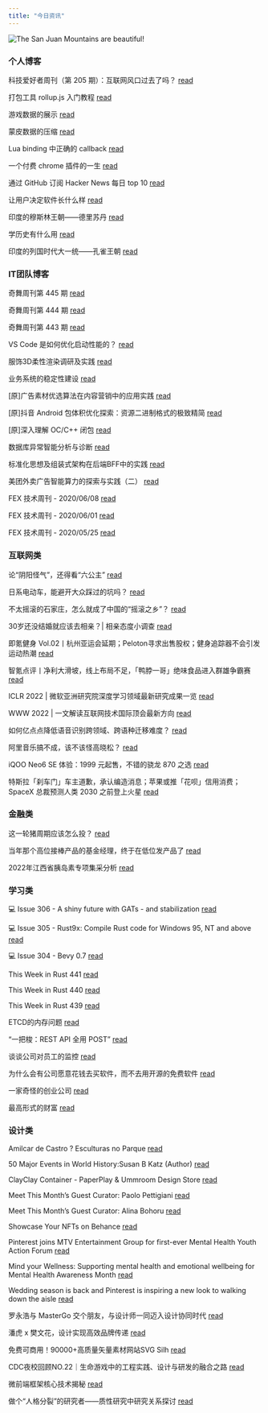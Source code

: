 ```yaml
---
title: "今日资讯"
---
```


![The San Juan Mountains are beautiful!](https://cn.bing.com/th?id=OHR.GiffordPinchot_EN-US4980175686_UHD.jpg "San Juan Mountains")

### 个人博客

   科技爱好者周刊（第 205 期）：互联网风口过去了吗？ [read](http://www.ruanyifeng.com/blog/2022/05/weekly-issue-205.html)

   打包工具 rollup.js 入门教程 [read](http://www.ruanyifeng.com/blog/2022/05/rollup.html)

   游戏数据的展示 [read](https://blog.codingnow.com/2022/05/gameplay_viewport.html)

   蒙皮数据的压缩 [read](https://blog.codingnow.com/2022/04/vertex_blend_attribute_compression.html)

   Lua binding 中正确的 callback [read](https://blog.codingnow.com/2022/04/lua_binding_callback.html)

   一个付费 chrome 插件的一生 [read](https://blog.t9t.io/star-history-2021-01-21/)

   通过 GitHub 订阅 Hacker News 每日 top 10 [read](https://blog.t9t.io/headllines-2020-09-03/)

   让用户决定软件长什么样 [read](https://blog.t9t.io/let-user-design-2020-06-18/)

   印度的穆斯林王朝——德里苏丹 [read](https://www.kymjs.com/pay/history/2022/05/08/01)

   学历史有什么用 [read](https://www.kymjs.com/history/2022/05/04/01)

   印度的列国时代大一统——孔雀王朝 [read](https://www.kymjs.com/pay/history/2022/05/03/01)

### IT团队博客

   奇舞周刊第 445 期 [read](https://weekly.75.team/issue445.html)

   奇舞周刊第 444 期 [read](https://weekly.75.team/issue444.html)

   奇舞周刊第 443 期 [read](https://weekly.75.team/issue443.html)

   VS Code 是如何优化启动性能的？ [read](https://fed.taobao.org/blog/taofed/do71ct/wpsf10)

   服饰3D柔性渲染调研及实践 [read](https://fed.taobao.org/blog/taofed/do71ct/fufsgh)

   业务系统的稳定性建设 [read](https://fed.taobao.org/blog/taofed/do71ct/fc3cy0)

   \[原\]广告素材优选算法在内容营销中的应用实践 [read](https://blog.csdn.net/ByteDanceTech/article/details/124679077)

   \[原\]抖音 Android 包体积优化探索：资源二进制格式的极致精简 [read](https://blog.csdn.net/ByteDanceTech/article/details/124642609)

   \[原\]深入理解 OC/C++ 闭包 [read](https://blog.csdn.net/ByteDanceTech/article/details/124622224)

   数据库异常智能分析与诊断 [read](https://tech.meituan.com/2022/05/05/meituan-database-autonomy-service.html)

   标准化思想及组装式架构在后端BFF中的实践 [read](https://tech.meituan.com/2022/04/28/composable-architecture-in-bff-2022.html)

   美团外卖广告智能算力的探索与实践（二） [read](https://tech.meituan.com/2022/04/28/evolutionary-strategies-based-multi-action-computation-allocation.html)

   FEX 技术周刊 - 2020/06/08 [read](http://fex.baidu.com/blog/2020/06/fex-weekly-08//)

   FEX 技术周刊 - 2020/06/01 [read](http://fex.baidu.com/blog/2020/06/fex-weekly-01//)

   FEX 技术周刊 - 2020/05/25 [read](http://fex.baidu.com/blog/2020/05/fex-weekly-25//)

### 互联网类

   论“阴阳怪气”，还得看“六公主” [read](http://www.huxiu.com/article/551162.html?f=wangzhan)

   日系电动车，能避开大众踩过的坑吗？ [read](http://www.huxiu.com/article/550888.html?f=wangzhan)

   不太摇滚的石家庄，怎么就成了中国的“摇滚之乡”？ [read](http://www.huxiu.com/article/550900.html?f=wangzhan)

   30岁还没结婚就应该去相亲？\| 相亲态度小调查 [read](https://36kr.com/p/1735240109521923)

   即氪健身 Vol.02丨杭州亚运会延期；Peloton寻求出售股权；健身追踪器不会引发运动热潮 [read](https://36kr.com/p/1735207349173248)

   智氪点评丨净利大滑坡，线上布局不足，「鸭脖一哥」绝味食品进入群雄争霸赛 [read](https://36kr.com/p/1735089614978308)

   ICLR 2022 \| 微软亚洲研究院深度学习领域最新研究成果一览 [read](https://www.msra.cn/zh-cn/news/features/iclr-2022)

   WWW 2022 \| 一文解读互联网技术国际顶会最新方向 [read](https://www.msra.cn/zh-cn/news/features/www-2022)

   如何亿点点降低语音识别跨领域、跨语种迁移难度？ [read](https://www.msra.cn/zh-cn/news/features/cmatch-adapter)

   阿里音乐搞不成，该不该怪高晓松？ [read](http://www.geekpark.net/news/302014)

   iQOO Neo6 SE 体验：1999 元起售，不错的骁龙 870 之选 [read](http://www.geekpark.net/news/301810)

   特斯拉「刹车门」车主道歉，承认编造消息；苹果或推「花呗」信用消费；SpaceX 总裁预测人类 2030 之前登上火星 [read](http://www.geekpark.net/news/301983)

### 金融类

   这一轮猪周期应该怎么投？ [read](http://xueqiu.com/7173595940/219471941)

   当年那个高位接棒产品的基金经理，终于在低位发产品了 [read](http://xueqiu.com/9371934674/219563080)

   2022年江西省胰岛素专项集采分析 [read](http://xueqiu.com/1291909236/219557334)

### 学习类

   💻 Issue 306 - A shiny future with GATs - and stabilization [read](https://rust.libhunt.com/newsletter/306)

   💻 Issue 305 - Rust9x: Compile Rust code for Windows 95, NT and above [read](https://rust.libhunt.com/newsletter/305)

   💻 Issue 304 - Bevy 0.7 [read](https://rust.libhunt.com/newsletter/304)

   This Week in Rust 441 [read](https://this-week-in-rust.org/blog/2022/05/04/this-week-in-rust-441/)

   This Week in Rust 440 [read](https://this-week-in-rust.org/blog/2022/04/27/this-week-in-rust-440/)

   This Week in Rust 439 [read](https://this-week-in-rust.org/blog/2022/04/20/this-week-in-rust-439/)

   ETCD的内存问题 [read](https://coolshell.cn/articles/22242.html)

   “一把梭：REST API 全用 POST” [read](https://coolshell.cn/articles/22173.html)

   谈谈公司对员工的监控 [read](https://coolshell.cn/articles/22157.html)

   为什么会有公司愿意花钱去买软件，而不去用开源的免费软件 [read](https://wanqu.co/p/7581?s=rss)

   一家奇怪的创业公司 [read](https://wanqu.co/p/7580?s=rss)

   最高形式的财富 [read](https://wanqu.co/p/7579?s=rss)

### 设计类

   Amilcar de Castro ? Esculturas no Parque [read](https://www.behance.net/gallery/142941399/Amilcar-de-Castro-Esculturas-no-Parque)

   50 Major Events in World History:Susan B Katz (Author) [read](https://www.behance.net/gallery/142828161/50-Major-Events-in-World-HistorySusan-B-Katz-%28Author%29)

   ClayClay Container - PaperPlay &amp; Ummroom Design Store [read](https://www.behance.net/gallery/140664569/ClayClay-Container-PaperPlay-Ummroom-Design-Store)

   Meet This Month’s Guest Curator: Paolo Pettigiani [read](https://medium.com/behance-blog/meet-this-months-guest-curator-paolo-pettigiani-2e6eb34415c4?source=rss-f5272b7f3182------2)

   Meet This Month’s Guest Curator: Alina Bohoru [read](https://medium.com/behance-blog/meet-this-months-guest-curator-alina-bohoru-a78369a64aa7?source=rss-f5272b7f3182------2)

   Showcase Your NFTs on Behance [read](https://medium.com/behance-blog/showcase-your-nfts-on-behance-2c48386a2336?source=rss-f5272b7f3182------2)

   Pinterest joins MTV Entertainment Group for first-ever Mental Health Youth Action Forum [read](https://newsroom.pinterest.com/en/post/pinterest-joins-mtv-entertainment-group-for-first-ever-mental-health-youth-action-forum)

   Mind your Wellness: Supporting mental health and emotional wellbeing for Mental Health Awareness Month [read](https://newsroom.pinterest.com/en/post/mind-your-wellness-supporting-mental-health-and-emotional-wellbeing-for-mental-health)

   Wedding season is back and Pinterest is inspiring a new look to walking down the aisle [read](https://newsroom.pinterest.com/en/post/wedding-season-is-back-and-pinterest-is-inspiring-a-new-look-to-walking-down-the-aisle)

   罗永浩与 MasterGo 交个朋友，与设计师一同迈入设计协同时代 [read](https://www.uisdc.com/luoyonghao-mastergo-2022)

   潘虎 x 樊文花，设计实现高效品牌传递 [read](https://www.uisdc.com/panhu-fawa-2022)

   免费可商用！90000+高质量矢量素材网站SVG Silh [read](https://www.uisdc.com/svg-silh)

   CDC夜校回顾NO.22｜生命游戏中的工程实践、设计与研发的融合之路 [read](https://cdc.tencent.com/2022/04/13/cdc%e5%a4%9c%e6%a0%a1%e5%9b%9e%e9%a1%beno-22%ef%bd%9c%e7%94%9f%e5%91%bd%e6%b8%b8%e6%88%8f%e4%b8%ad%e7%9a%84%e5%b7%a5%e7%a8%8b%e5%ae%9e%e8%b7%b5%e3%80%81%e8%ae%be%e8%ae%a1%e4%b8%8e%e7%a0%94%e5%8f%91/)

   微前端框架核心技术揭秘 [read](https://cdc.tencent.com/2022/02/22/micro-frontend-framework/)

   做个“人格分裂”的研究者——质性研究中研究关系探讨 [read](https://cdc.tencent.com/2022/02/16/%e5%81%9a%e4%b8%aa%e4%ba%ba%e6%a0%bc%e5%88%86%e8%a3%82%e7%9a%84%e7%a0%94%e7%a9%b6%e8%80%85-%e8%b4%a8%e6%80%a7%e7%a0%94%e7%a9%b6%e4%b8%ad%e7%a0%94%e7%a9%b6%e5%85%b3/)

